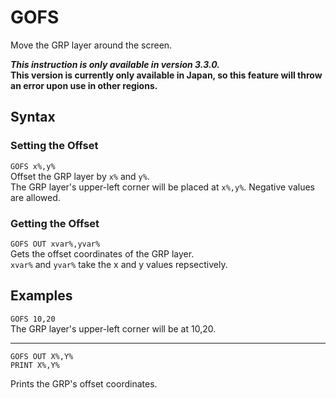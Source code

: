 # GOFS #
Move the GRP layer around the screen.

***This instruction is only available in version 3.3.0.*  
This version is currently only available in Japan,
so this feature will throw an error upon use in other regions.**

## Syntax ##
### Setting the Offset ###
`GOFS x%,y%`  
Offset the GRP layer by `x%` and `y%`.  
The GRP layer's upper-left corner will be placed at `x%,y%`.
Negative values are allowed.

### Getting the Offset ###
`GOFS OUT xvar%,yvar%`  
Gets the offset coordinates of the GRP layer.  
`xvar%` and `yvar%` take the x and y values repsectively.

## Examples ##
`GOFS 10,20`  
The GRP layer's upper-left corner will be at 10,20.
- - -
```
GOFS OUT X%,Y%
PRINT X%,Y%
```
Prints the GRP's offset coordinates.
